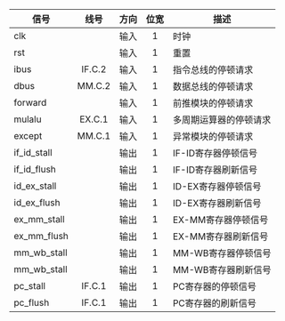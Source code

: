 | 信号        |  线号  | 方向 | 位宽 | 描述                   |
| ----------- | :----: | :--: | :--: | ---------------------- |
| clk         |        | 输入 |  1   | 时钟                   |
| rst         |        | 输入 |  1   | 重置                   |
| ibus        | IF.C.2 | 输入 |  1   | 指令总线的停顿请求     |
| dbus        | MM.C.2 | 输入 |  1   | 数据总线的停顿请求     |
| forward     |        | 输入 |  1   | 前推模块的停顿请求     |
| mulalu      | EX.C.1 | 输入 |  1   | 多周期运算器的停顿请求 |
| except      | MM.C.1 | 输入 |  1   | 异常模块的停顿请求     |
| if_id_stall |        | 输出 |  1   | IF-ID寄存器停顿信号    |
| if_id_flush |        | 输出 |  1   | IF-ID寄存器刷新信号    |
| id_ex_stall |        | 输出 |  1   | ID-EX寄存器停顿信号    |
| id_ex_flush |        | 输出 |  1   | ID-EX寄存器刷新信号    |
| ex_mm_stall |        | 输出 |  1   | EX-MM寄存器停顿信号    |
| ex_mm_flush |        | 输出 |  1   | EX-MM寄存器刷新信号    |
| mm_wb_stall |        | 输出 |  1   | MM-WB寄存器停顿信号    |
| mm_wb_stall |        | 输出 |  1   | MM-WB寄存器刷新信号    |
| pc_stall    | IF.C.1 | 输出 |  1   | PC寄存器的停顿信号     |
| pc_flush    | IF.C.1 | 输出 |  1   | PC寄存器的刷新信号     |

